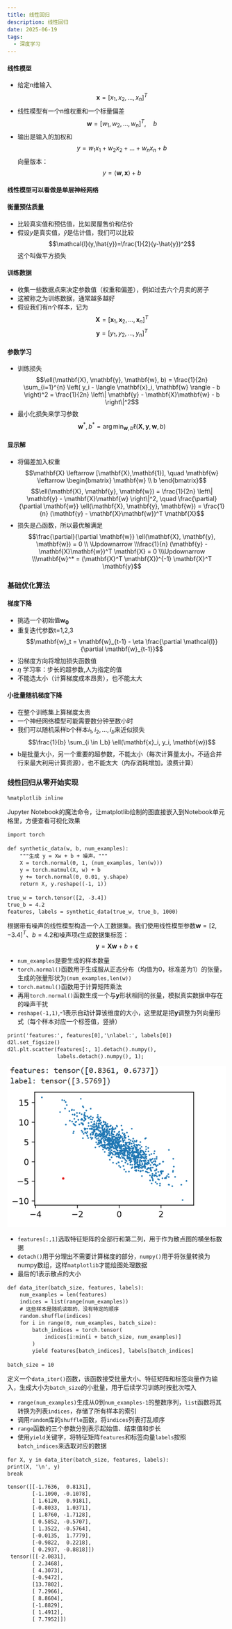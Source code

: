 ```yaml
---
title: 线性回归
description: 线性回归
date: 2025-06-19
tags:
  - 深度学习
---
```


#### 线性模型
* 给定n维输入 
$$\mathbf{x} = [x_1, x_2, \ldots, x_n]^T$$
* 线性模型有一个n维权重和一个标量偏差
$$\mathbf{w} = [w_1, w_2, \ldots, w_n]^T, \quad b$$
* 输出是输入的加权和
$$y = w_1 x_1 + w_2 x_2 + \ldots + w_n x_n + b$$
向量版本：
$$y = \langle \mathbf{w}, \mathbf{x} \rangle + b$$
#### 线性模型可以看做是单层神经网络

#### 衡量预估质量
* 比较真实值和预估值，比如房屋售价和估价
* 假设$y$是真实值，$\hat{y}$是估计值，我们可以比较
$$\mathcal{l}(y,\hat{y})=\frac{1}{2}(y-\hat{y})^2$$
这个叫做平方损失

#### 训练数据
* 收集一些数据点来决定参数值（权重和偏差），例如过去六个月卖的房子
* 这被称之为训练数据，通常越多越好
* 假设我们有n个样本，记为
$$\mathbf{X} = \left[ \mathbf{x}_1, \mathbf{x}_2, \ldots, \mathbf{x}_n \right]^T$$
$$\mathbf{y} = \left[ y_1, y_2, \ldots, y_n \right]^T$$
#### 参数学习
* 训练损失
$$\ell(\mathbf{X}, \mathbf{y}, \mathbf{w}, b) = \frac{1}{2n} \sum_{i=1}^{n} \left( y_i - \langle \mathbf{x}_i, \mathbf{w} \rangle - b \right)^2 = \frac{1}{2n} \left\| \mathbf{y} - \mathbf{X}\mathbf{w} - b \right\|^2$$
* 最小化损失来学习参数
$$\mathbf{w}^*, b^* = \arg\min_{\mathbf{w}, b} \ell(\mathbf{X}, \mathbf{y}, \mathbf{w}, b)$$
#### 显示解
* 将偏差加入权重
$$\mathbf{X} \leftarrow [\mathbf{X},\mathbf{1}], \quad \mathbf{w} \leftarrow \begin{bmatrix} \mathbf{w} \\ b \end{bmatrix}$$
$$\ell(\mathbf{X}, \mathbf{y}, \mathbf{w}) = \frac{1}{2n} \left\| \mathbf{y} - \mathbf{X}\mathbf{w} \right\|^2, \quad \frac{\partial}{\partial \mathbf{w}} \ell(\mathbf{X}, \mathbf{y}, \mathbf{w}) = \frac{1}{n} (\mathbf{y} - \mathbf{X}\mathbf{w})^T \mathbf{X}$$
* 损失是凸函数，所以最优解满足
$$\frac{\partial}{\partial \mathbf{w}} \ell(\mathbf{X}, \mathbf{y}, \mathbf{w}) = 0 \\
\Updownarrow \\\frac{1}{n} (\mathbf{y} - \mathbf{X}\mathbf{w})^T \mathbf{X} = 0 \\\Updownarrow \\\mathbf{w}^* = (\mathbf{X}^T \mathbf{X})^{-1} \mathbf{X}^T \mathbf{y}$$
### 基础优化算法
#### 梯度下降
* 挑选一个初始值$\mathbf{w_0}$
* 重复迭代参数t=1,2,3 
$$\mathbf{w}_t = \mathbf{w}_{t-1} - \eta \frac{\partial \mathcal{l}}{\partial \mathbf{w}_{t-1}}$$
* 沿梯度方向将增加损失函数值
* $\eta$ 学习率：步长的超参数,人为指定的值
* 不能选太小（计算梯度成本昂贵），也不能太大
#### 小批量随机梯度下降
* 在整个训练集上算梯度太贵
* 一个神经网络模型可能需要数分钟至数小时
* 我们可以随机采样b个样本$i_1,i_2,\ldots,i_b$来近似损失
$$\frac{1}{b} \sum_{i \in I_b} \ell(\mathbf{x}_i, y_i, \mathbf{w})$$
* b是批量大小，另一个重要的超参数，不能太小（每次计算量太小，不适合并行来最大利用计算资源），也不能太大（内存消耗增加，浪费计算）
### 线性回归从零开始实现
```
%matplotlib inline
```
Jupyter Notebook的魔法命令，让matplotlib绘制的图直接嵌入到Notebook单元格里，方便查看可视化效果
```
import torch

def synthetic_data(w, b, num_examples):
    """生成 y = Xw + b + 噪声。"""
    X = torch.normal(0, 1, (num_examples, len(w)))
    y = torch.matmul(X, w) + b
    y += torch.normal(0, 0.01, y.shape)
    return X, y.reshape((-1, 1))

true_w = torch.tensor([2, -3.4])
true_b = 4.2
features, labels = synthetic_data(true_w, true_b, 1000)
```
根据带有噪声的线性模型构造一个人工数据集。我们使用线性模型参数$\mathbf{w}=[2,-3.4]^T、b=4.2$和噪声项$\epsilon$生成数据集标签：
$$\boldsymbol{y} = \boldsymbol{X}\boldsymbol{w} + b + \boldsymbol{\epsilon}$$
* `num_examples`是要生成的样本数量
* `torch.normal()`函数用于生成服从正态分布（均值为0，标准差为1）的张量，
生成的张量形状为`(num_examples,len(w))`
* `torch.matmul()`函数用于计算矩阵乘法
* 再用`torch.normal()`函数生成一个与$\mathbf{y}$形状相同的张量，模拟真实数据中存在的噪声干扰
* `reshape(-1,1)`,-1表示自动计算该维度的大小，这里就是把$\mathbf{y}$调整为列向量形式（每个样本对应一个标签值，竖排）
```
print('features:', features[0],'\nlabel:', labels[0])
d2l.set_figsize()
d2l.plt.scatter(features[:, 1].detach().numpy(), 
                labels.detach().numpy(), 1);
```
<img src="/public/线性回归1.png">

* `features[:,1]`选取特征矩阵的全部行和第二列，用于作为散点图的横坐标数据
* `detach()`用于分理出不需要计算梯度的部分，`numpy()`用于将张量转换为numpy数组，这样`matplotlib`才能绘图处理数据
* 最后的1表示散点的大小

```
def data_iter(batch_size, features, labels):
    num_examples = len(features)
    indices = list(range(num_examples))
    # 这些样本是随机读取的，没有特定的顺序
    random.shuffle(indices)
    for i in range(0, num_examples, batch_size):
        batch_indices = torch.tensor(
            indices[i:min(i + batch_size, num_examples)]
        )
        yield features[batch_indices], labels[batch_indices]

batch_size = 10
```
定义一个`data_iter()`函数，该函数接受批量大小、特征矩阵和标签向量作为输入，生成大小为`batch_size`的小批量，用于后续学习训练时按批次喂入
* `range(num_examples)`生成从0到`num_examples-1`的整数序列，`list`函数将其转换为列表`indices`，存储了所有样本的索引
* 调用`random`库的`shuffle`函数，将`indices`列表打乱顺序
* `range`函数的三个参数分别表示起始值、结束值和步长
* 使用`yield`关键字，将特征矩阵`features`和标签向量`labels`按照`batch_indices`来选取对应的数据
```
for X, y in data_iter(batch_size, features, labels):
print(X, '\n', y)
break
```
```
tensor([[-1.7636,  0.8131],
        [-1.1090, -0.1078],
        [ 1.6120,  0.9181],
        [-0.8033,  1.0371],
        [ 1.8760, -1.7128],
        [ 0.5852, -0.5707],
        [ 1.3522, -0.5764],
        [-0.0135,  1.7779],
        [-0.9822,  0.2218],
        [ 0.2937, -0.8818]]) 
 tensor([[-2.0831],
        [ 2.3468],
        [ 4.3073],
        [-0.9472],
        [13.7802],
        [ 7.2966],
        [ 8.8604],
        [-1.8829],
        [ 1.4912],
        [ 7.7952]])
```
